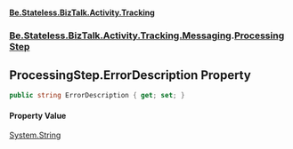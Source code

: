 #### [Be.Stateless.BizTalk.Activity.Tracking](README.md 'README')
### [Be.Stateless.BizTalk.Activity.Tracking.Messaging](Be.Stateless.BizTalk.Activity.Tracking.Messaging.md 'Be.Stateless.BizTalk.Activity.Tracking.Messaging').[ProcessingStep](ProcessingStep.md 'Be.Stateless.BizTalk.Activity.Tracking.Messaging.ProcessingStep')

## ProcessingStep.ErrorDescription Property

```csharp
public string ErrorDescription { get; set; }
```

#### Property Value
[System.String](https://docs.microsoft.com/en-us/dotnet/api/System.String 'System.String')